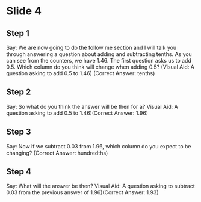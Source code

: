 # Slide 4

## Step 1

Say: We are now going to do the follow me section and I will talk you through answering a question about adding and subtracting tenths. As you can see from the counters, we have 1.46. The first question asks us to add 0.5. Which column do you think will change when adding 0.5? (Visual Aid: A question asking to add 0.5 to 1.46) (Correct Answer: tenths)

## Step 2

Say: So what do you think the answer will be then for a? Visual Aid: A question asking to add 0.5 to 1.46)(Correct Answer: 1.96)

## Step 3

Say: Now if we subtract 0.03 from 1.96, which column do you expect to be changing? (Correct Answer: hundredths)

## Step 4

Say: What will the answer be then? Visual Aid: A question asking to subtract 0.03 from the previous answer of 1.96)(Correct Answer: 1.93)

